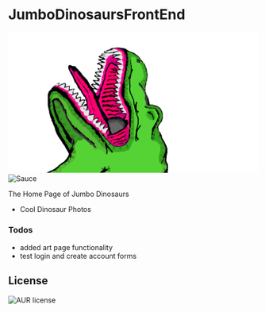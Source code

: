 # JumboDinosaursFrontEnd
![Icon](https://github.com/WalkingLibrary/Jumbo-Dinosaurs-Front-End/blob/master/src/resources/assets/dinophotos/rexcoloredfull.png)
![Sauce](https://img.shields.io/badge/100%25-Spaghetti%20Code-orange)

The Home Page of Jumbo Dinosaurs

 - Cool Dinosaur Photos

### Todos



- added art page functionality
- test login and create account forms



License
----
![AUR license](https://img.shields.io/badge/License-MIT-blue)
